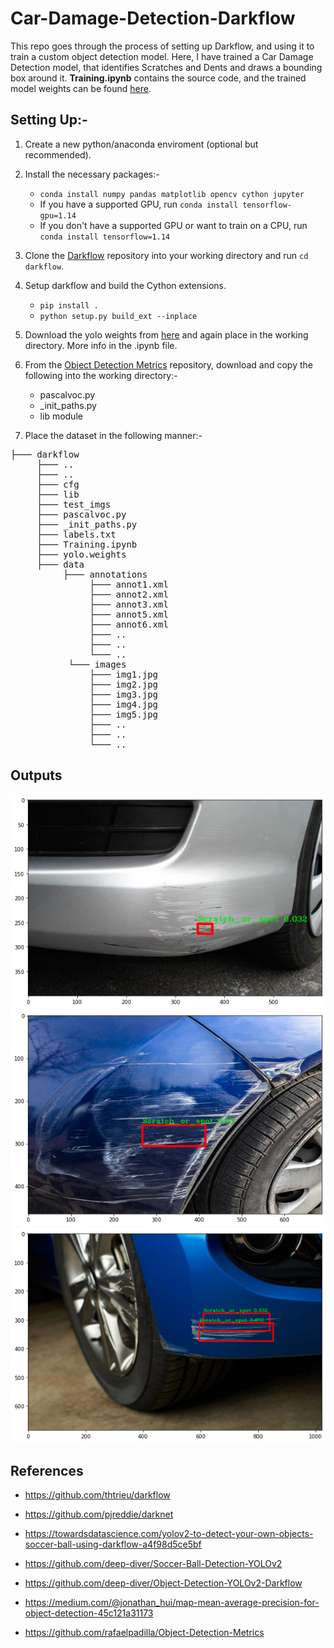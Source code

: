 # Car-Damage-Detection-Darkflow

This repo goes through the process of setting up Darkflow, and using it to train a custom object detection model. Here, I have trained a Car Damage Detection model, that identifies Scratches and Dents and draws a bounding box around it. **Training.ipynb** contains the source code, and the trained model weights can be found [here](https://drive.google.com/drive/folders/1bc0z6HkcAEBRRpk0Y0UGTyjCxe9xfG2K?usp=sharing). 

## Setting Up:-
1) Create a new python/anaconda enviroment (optional but recommended).

2) Install the necessary packages:-
    - ```conda install numpy pandas matplotlib opencv cython jupyter```
    - If you have a supported GPU, run ```conda install tensorflow-gpu=1.14```
    - If you don't have a supported GPU or want to train on a CPU, run ```conda install tensorflow=1.14```
    
3) Clone the [Darkflow](https://github.com/thtrieu/darkflow) repository into your working directory and run ```cd darkflow```.

4) Setup darkflow and build the Cython extensions.
    - ```pip install .```
    - ```python setup.py build_ext --inplace```
    
5) Download the yolo weights from [here](https://drive.google.com/drive/folders/0B1tW_VtY7onidEwyQ2FtQVplWEU) and again place in the working directory. More info in the .ipynb file.

6) From the [Object Detection Metrics](https://github.com/rafaelpadilla/Object-Detection-Metrics) repository, download and copy the following into the working directory:- 
    - pascalvoc.py
    - _init_paths.py
    - lib module
    
7) Place the dataset in the following manner:- 
<pre>
├─── darkflow
     ├─── ..
     ├─── ..     
     ├─── cfg
     ├─── lib
     ├─── test_imgs
     ├─── pascalvoc.py
     ├─── _init_paths.py
     ├─── labels.txt
     ├─── Training.ipynb 
     ├─── yolo.weights
     ├─── data
          ├─── annotations
               ├─── annot1.xml
               ├─── annot2.xml
               ├─── annot3.xml
               ├─── annot5.xml
               ├─── annot6.xml
               ├─── ..
               ├─── ..
               └─── ..
           └─── images
               ├─── img1.jpg
               ├─── img2.jpg
               ├─── img3.jpg
               ├─── img4.jpg
               ├─── img5.jpg
               ├─── ..
               ├─── ..
               └─── ..
</pre>

## Outputs
![Pic1](/test_imgs_output/download.png?raw=true)
![Pic2](/test_imgs_output/download1.png?raw=true)
![Pic3](/test_imgs_output/download2.png?raw=true)

## References
- https://github.com/thtrieu/darkflow


- https://github.com/pjreddie/darknet


- https://towardsdatascience.com/yolov2-to-detect-your-own-objects-soccer-ball-using-darkflow-a4f98d5ce5bf


- https://github.com/deep-diver/Soccer-Ball-Detection-YOLOv2


- https://github.com/deep-diver/Object-Detection-YOLOv2-Darkflow


- https://medium.com/@jonathan_hui/map-mean-average-precision-for-object-detection-45c121a31173


- https://github.com/rafaelpadilla/Object-Detection-Metrics

